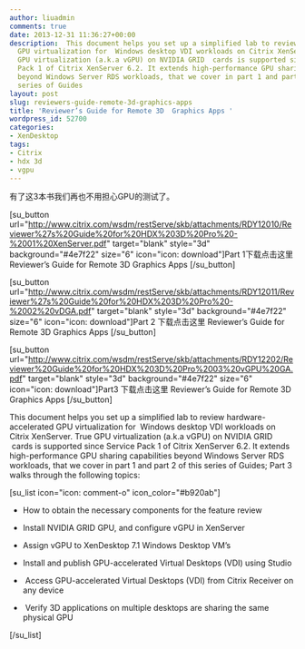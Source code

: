 ```yaml
---
author: liuadmin
comments: true
date: 2013-12-31 11:36:27+00:00
description:  This document helps you set up a simplified lab to review hardware-accelerated
  GPU virtualization for  Windows desktop VDI workloads on Citrix XenServer. True
  GPU virtualization (a.k.a vGPU) on NVIDIA GRID  cards is supported since Service
  Pack 1 of Citrix XenServer 6.2. It extends high-performance GPU sharing capabilities
  beyond Windows Server RDS workloads, that we cover in part 1 and part 2 of this
  series of Guides
layout: post
slug: reviewers-guide-remote-3d-graphics-apps
title: 'Reviewer’s Guide for Remote 3D  Graphics Apps '
wordpress_id: 52700
categories:
- XenDesktop
tags:
- Citrix
- hdx 3d
- vgpu
---
```


有了这3本书我们再也不用担心GPU的测试了。

[su_button url="http://www.citrix.com/wsdm/restServe/skb/attachments/RDY12010/Reviewer%27s%20Guide%20for%20HDX%203D%20Pro%20-%2001%20XenServer.pdf" target="blank" style="3d" background="#4e7f22" size="6" icon="icon: download"]Part 1下载点击这里
Reviewer’s Guide for Remote 3D Graphics Apps [/su_button]

[su_button url="http://www.citrix.com/wsdm/restServe/skb/attachments/RDY12011/Reviewer%27s%20Guide%20for%20HDX%203D%20Pro%20-%2002%20vDGA.pdf" target="blank" style="3d" background="#4e7f22" size="6" icon="icon: download"]Part 2 下载点击这里
Reviewer’s Guide for Remote 3D Graphics Apps [/su_button]

[su_button url="http://www.citrix.com/wsdm/restServe/skb/attachments/RDY12202/Reviewer%20Guide%20for%20HDX%203D%20Pro%2003%20vGPU%20GA.pdf" target="blank" style="3d" background="#4e7f22" size="6" icon="icon: download"]Part3 下载点击这里
Reviewer’s Guide for Remote 3D Graphics Apps [/su_button]

This document helps you set up a simplified lab to review hardware-accelerated GPU virtualization for  Windows desktop VDI workloads on Citrix XenServer. True GPU virtualization (a.k.a vGPU) on NVIDIA GRID  cards is supported since Service Pack 1 of Citrix XenServer 6.2. It extends high-performance GPU sharing capabilities beyond Windows Server RDS workloads, that we cover in part 1 and part 2 of this series of Guides; Part 3 walks through the following topics:

[su_list icon="icon: comment-o" icon_color="#b920ab"]



	
  * How to obtain the necessary components for the feature review

	
  * Install NVIDIA GRID GPU, and configure vGPU in XenServer

	
  * Assign vGPU to XenDesktop 7.1 Windows Desktop VM’s

	
  * Install and publish GPU-accelerated Virtual Desktops (VDI) using Studio

	
  *  Access GPU-accelerated Virtual Desktops (VDI) from Citrix Receiver on any device

	
  *  Verify 3D applications on multiple desktops are sharing the same physical GPU


[/su_list]



